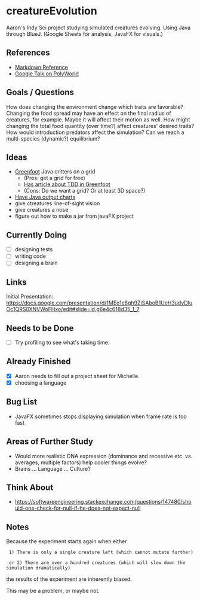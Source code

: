 # creatureEvolution
Aaron's Indy Sci project studying simulated creatures evolving.
Using Java through BlueJ. (Google Sheets for analysis, JavaFX for visuals.)

## References
* [Markdown Reference](https://guides.github.com/features/mastering-markdown/)
* [Google Talk on PolyWorld](https://www.youtube.com/watch?v=_m97_kL4ox0)

## Goals / Questions
How does changing the environment change which traits are favorable?
  Changing the food spread may have an effect on the final radius of creatures, for example. Maybe it will affect their motion as well.
  How might changing the total food quantity (over time?) affect creatures' desired traits?
How would introduction predators affect the simulation? Can we reach a multi-species (dynamic?) equilibrium? 

## Ideas
* [Greenfoot](http://www.greenfoot.org) Java critters on a grid
   * (Pros: get a grid for free)
   * [Has article about TDD in Greenfoot](https://greenroom.greenfoot.org/files/740/original.pdf)
   * (Cons: Do we want a grid? Or at least 3D space?)
* [Have Java output charts](https://www.fromdev.com/2012/09/Free-Open-Source-Java-Charting-Library.html)
* give ctreatures line-of-sight vision
* give creatures a nose
* figure out how to make a jar from javaFX project


## Currently Doing
- [ ] designing tests
- [ ] writing code
- [ ] designing a brain

## Links
Initial Presentation: https://docs.google.com/presentation/d/1MEo1e8gh9ZiSAboB1UeH3udvDIuOc1QRS0XNVWoFHxo/edit#slide=id.g6e4c618d35_1_7

## Needs to be Done
- [ ] Try profiling to see what's taking time.

## Already Finished
- [x] Aaron needs to fill out a project sheet for Michelle.
- [x] choosing a language

## Bug List
- JavaFX sometimes stops displaying simulation when frame rate is too fast

## Areas of Further Study
- Would more realistic DNA expression (dominance and recessive etc. vs. averages, multiple factors) help cooler things evolve?
- Brains ... Language ... Culture?


## Think About
- https://softwareengineering.stackexchange.com/questions/147480/should-one-check-for-null-if-he-does-not-expect-null

## Notes

Because the experiment starts again when either

     1) There is only a single creature left (which cannot mutate further)
     
     or 2) There are over a hundred creatures (which will slow down the simulation dramatically)
     
the results of the experiment are inherently biased.

This may be a problem, or maybe not.
